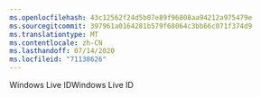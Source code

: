 ```yaml
---
ms.openlocfilehash: 43c12562f24d5b07e89f96808aa94212a975479e
ms.sourcegitcommit: 397961a0164281b579f68064c3bb66c071f374d9
ms.translationtype: MT
ms.contentlocale: zh-CN
ms.lasthandoff: 07/14/2020
ms.locfileid: "71138626"
---
```

<span data-ttu-id="05914-101">Windows Live ID</span><span class="sxs-lookup"><span data-stu-id="05914-101">Windows Live ID</span></span>